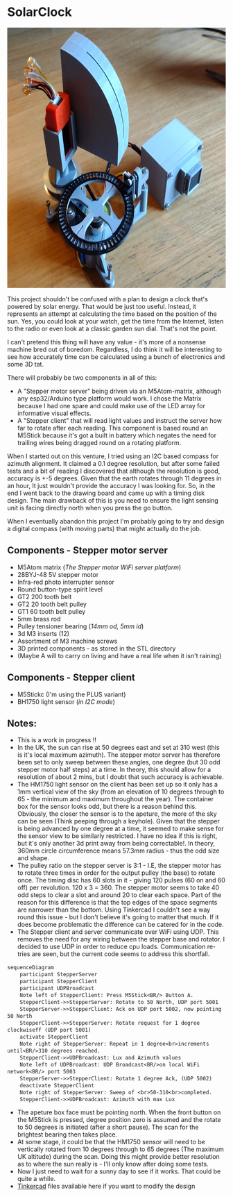 # SolarClock
<img src="./images/SolarClock.jpg" width="800" height="600">

This project shouldn't be confused with a plan to design a clock that's powered by solar energy. That would be just too useful. Instead, it represents an attempt at calculating the time based on the position of the sun. Yes, you could look at your watch, get the time from the Internet, listen to the radio or even look at a classic garden sun dial. That's not the point. 

I can't pretend this thing will have any value - it's more of a nonsense machine bred out of boredom. Regardless, I do think it will be interesting to see how accurately time can be calculated using a bunch of electronics and some 3D tat.
 
There will probably be two components in all of this:

- A "Stepper motor server" being driven via an M5Atom-matrix, although any esp32/Arduino type platform would work. I chose the Matrix because I had one spare and could make use of the LED array for informative visual effects.
- A "Stepper client" that will read light values and instruct the server how far to rotate after each reading. This component is based round an M5Stick because it's got a built in battery which negates the need for trailing wires being dragged round on a rotating platform.

When I started out on this venture, I tried using an I2C based compass for azimuth alignment. It claimed a 0.1 degree resolution, but after some failed tests and a bit of reading I discovered that although the resolution is good, accuracy is +-5 degrees. Given that the earth rotates through 11 degrees in an hour, It just wouldn't provide the accuracy I was looking for. So, in the end I went back to the drawing board and came up with a timing disk design. The main drawback of this is you need to ensure the light sensing unit is facing directly north when you press the go button. 

When I eventually abandon this project I'm probably going to try and design a digital compass (with moving parts) that might actually do the job.

## Components - Stepper motor server

- M5Atom matrix (*The Stepper motor WiFi server platform*)
- 28BYJ-48 5V stepper motor
- Infra-red photo interrupter sensor
- Round button-type spirit level
- GT2 200 tooth belt
- GT2 20 tooth belt pulley
- GT1 60 tooth belt pulley
- 5mm brass rod
- Pulley tensioner bearing (*14mm od, 5mm id*)
- 3d M3 inserts (12)
- Assortment of M3 machine screws
- 3D printed components - as stored in the STL directory
- (Maybe A will to carry on living and have a real life when it isn't raining)

## Components - Stepper client

- M5Stickc (I'm using the PLUS variant)
- BH1750 light sensor (*in I2C mode*)

## Notes:

- This is a work in progress !!
- In the UK, the sun can rise at 50 degrees east and set at 310 west (this is it's local maximum azimuth). The stepper motor server has therefore been set to only sweep between these angles, one degree (but 30 odd stepper motor half steps) at a time. In theory, this should allow for a resolution of about 2 mins, but I doubt that such accuracy is achievable.
- The HM1750 light sensor on the client has been set up so it only has a 1mm vertical view of the sky (from an elevation of 10 degrees through to 65 - the minimum and maximum throughout the year). The container box for the sensor looks odd, but there is a reason behind this. Obviously, the closer the sensor is to the apeture, the more of the sky can be seen (Think peeping through a keyhole). Given that the stepper is being advanced by one degree at a time, it seemed to make sense for the sensor view to be similarly restricted. I have no idea if this is right, but it's only another 3d print away from being correctable!. In theory, 360mm circle circumference means 57.3mm radius - thus the odd size and shape.  
- The pulley ratio on the stepper server is 3:1 - I.E, the stepper motor has to rotate three times in order for the output pulley (the base) to rotate once. The timing disc has 60 slots in it - giving 120 pulses (60 on and 60 off) per revolution. 120 x 3 = 360. The stepper motor seems to take 40 odd steps to clear a slot and around 20 to clear each space. Part of the reason for this difference is that the top edges of the space segments are narrower than the bottom. Using Tinkercad I couldn't see a way round this issue - but I don't believe it's going to matter that much. If it does become problematic the difference can be catered for in the code.  
- The Stepper client and server communicate over WiFi using UDP. This removes the need for any wiring between the stepper base and rotator. I decided to use UDP in order to reduce cpu loads. Communication re-tries are seen, but the current code seems to address this shortfall.
```mermaid
sequenceDiagram
    participant StepperServer
    participant StepperClient
    participant UDPBroadcast
    Note left of StepperClient: Press M5Stick<BR/> Button A.
    StepperClient->>StepperServer: Rotate to 50 North, UDP port 5001
    StepperServer->>StepperClient: Ack on UDP port 5002, now pointing 50 North
    StepperClient->>StepperServer: Rotate request for 1 degree clockwiseff (UDP port 5001)
    activate StepperClient
    Note right of StepperServer: Repeat in 1 degree<br>increments until<BR/>310 degrees reached.
    StepperClient->>UDPBroadcast: Lux and Azimuth values
    Note left of UDPBroadcast: UDP Broadcast<BR/>on local WiFi network<BR/> port 5003
    StepperServer->>StepperClient: Rotate 1 degree Ack, (UDP 5002)
    deactivate StepperClient
    Note right of StepperServer: Sweep of <br>50-310<br>completed.
    StepperClient->>UDPBroadcast: Azimuth with max Lux
```
- The apeture box face must be pointing north. When the front button on the M5Stick is pressed, degree position zero is assumed and the rotate to 50 degrees is initiated (after a short pause). The scan for the brightest bearing then takes place.
- At some stage, it could be that the HM1750 sensor will need to be vertically rotated from 10 degrees through to 65 degrees (The maximum UK altitude) during the scan. Doing this might provide better resolution as to where the sun really is - I'll only know after doing some tests.
- Now I just need to wait for a sunny day to see if it works. That could be quite a while.
- [Tinkercad](https://www.tinkercad.com/things/aQJdY34zP4q) files available here if you want to modify the design
